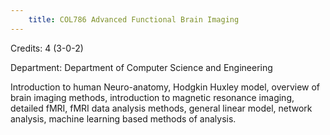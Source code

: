 ```yaml
---
    title: COL786 Advanced Functional Brain Imaging
---
```

Credits: 4 (3-0-2)

Department: Department of Computer Science and Engineering

Introduction to human Neuro-anatomy, Hodgkin Huxley model, overview of brain imaging methods, introduction to magnetic resonance imaging, detailed fMRI, fMRI data analysis methods, general linear model, network analysis, machine learning based methods of analysis.